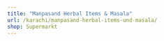 ```yaml
---
title: "Manpasand Herbal Items & Masala"
url: /karachi/manpasand-herbal-items-und-masala/
shop: Supermarkt
---
```

